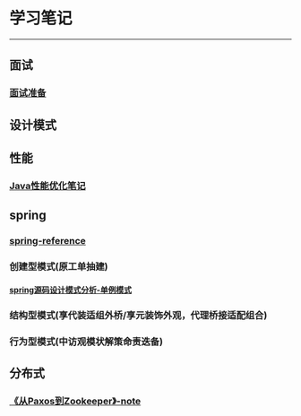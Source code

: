 # 学习笔记
-------

## 面试
### [面试准备](interview/2020.07.24.md)

## 设计模式


## 性能
### [Java性能优化笔记](Java性能优化笔记.md)

## spring
### [spring-reference](spring-ref.md)

### 创建型模式(原工单抽建)
#### [spring源码设计模式分析-单例模式](spring源码设计模式分析-单例模式.md)

### 结构型模式(享代装适组外桥/享元装饰外观，代理桥接适配组合)

### 行为型模式(中访观模状解策命责迭备)

## 分布式
### [《从Paxos到Zookeeper》-note](从Paxos到Zookeeper-note.md)

